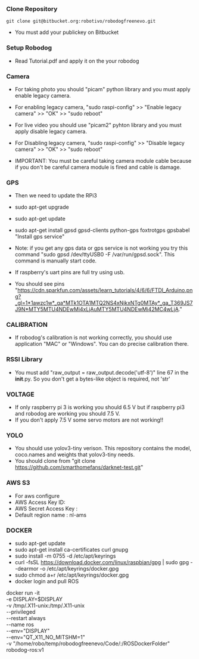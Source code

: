 ### Clone Repository
	git clone git@bitbucket.org:robotivo/robodogfreenevo.git

* You must add your publickey on Bitbucket

### Setup Robodog

* Read Tutorial.pdf and apply it on the your robodog

### Camera

* For taking photo you should "picam" python library and you must apply enable legacy camera.
* For enabling legacy camera, "sudo raspi-config" >> "Enable legacy camera" >> "OK" >> "sudo reboot"

* For live video you should use "picam2" pyhton library and you must apply disable legacy camera.
* For Disabling legacy camera, "sudo raspi-config" >> "Disable legacy camera" >> "OK" >> "sudo reboot"

* IMPORTANT: You must be careful taking camera module cable because if you don't be careful camera module is fired and cable is damage.

### GPS

* Then we need to update the RPi3
* sudo apt-get upgrade
* sudo apt-get update
* sudo apt-get install gpsd gpsd-clients python-gps foxtrotgps gpsbabel "Install gps service"

* Note: if you get any gps data or gps service is not working you try this command "sudo gpsd /dev/ttyUSB0 -F /var/run/gpsd.sock". This command is manually start code.

* If raspberry's uart pins are full try using usb. 
* You should see pins "https://cdn.sparkfun.com/assets/learn_tutorials/4/6/6/FTDI_Arduino.png?_gl=1*1awzc1w*_ga*MTk1OTA1MTQ2NS4xNjkxNTg0MTAy*_ga_T369JS7J9N*MTY5MTU4NDEwMi4xLjAuMTY5MTU4NDEwMi42MC4wLjA."

### CALIBRATION

* If robodog's calibration is not working correctly, you should use application "MAC" or "Windows". You can do precise calibration there.


### RSSI Library 
* You must add "raw_output = raw_output.decode('utf-8')" line 67 in the __init__.py. So you don't get a bytes-like object is required, not 'str'

### VOLTAGE 

* If only raspberry pi 3 is working you should 6.5 V but if raspberry pi3 and robodog are working you should 7.5 V.
* If you don't apply 7.5 V some servo motors are not working!!

### YOLO

* You should use yolov3-tiny verison. This repository contains the model, coco.names and weights that yolov3-tiny needs.
* You should clone from "git clone https://github.com/smarthomefans/darknet-test.git"

### AWS S3
* For aws configure
* AWS Access Key ID: 
* AWS Secret Access Key : 
* Default region name : nl-ams

### DOCKER

* sudo apt-get update
* sudo apt-get install ca-certificates curl gnupg
* sudo install -m 0755 -d /etc/apt/keyrings
* curl -fsSL https://download.docker.com/linux/raspbian/gpg | sudo gpg --dearmor -o /etc/apt/keyrings/docker.gpg
* sudo chmod a+r /etc/apt/keyrings/docker.gpg
* docker login and pull ROS







docker run -it \
-e DISPLAY=$DISPLAY \
-v /tmp/.X11-unix:/tmp/.X11-unix \
--privileged \
--restart always \
--name ros \
--env="DISPLAY" \
--env="QT_X11_NO_MITSHM=1" \
-v "/home/robo/temp/robodogfreenevo/Code/:/ROSDockerFolder" \
robodog-ros:v1
